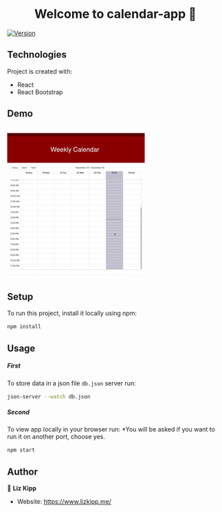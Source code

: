 <h1 align="center">Welcome to calendar-app 👋</h1>
<p>
  <a href="https://www.npmjs.com/package/calendar-app" target="_blank">
    <img alt="Version" src="https://img.shields.io/npm/v/calendar-app.svg">
  </a>
</p>

## Technologies

Project is created with:

- React
- React Bootstrap

## Demo

![Calendar App Demo](calendar.gif)

## Setup

To run this project, install it locally using npm:

```sh
npm install
```

## Usage

##### First

To store data in a json file `db.json` server run:

```sh
json-server --watch db.json
```

##### Second

To view app locally in your browser run:
\*You will be asked if you want to run it on another port, choose yes.

```sh
npm start
```

## Author

👤 **Liz Kipp**

- Website: https://www.lizkipp.me/
